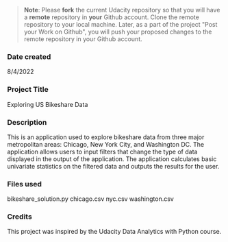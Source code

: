 >**Note**: Please **fork** the current Udacity repository so that you will have a **remote** repository in **your** Github account. Clone the remote repository to your local machine. Later, as a part of the project "Post your Work on Github", you will push your proposed changes to the remote repository in your Github account.

### Date created
8/4/2022

### Project Title
Exploring US Bikeshare Data

### Description
This is an application used to explore bikeshare data from three major metropolitan areas: Chicago, New York City, and Washington DC.
The application allows users to input filters that change the type of data displayed in the output of the application.
The application calculates basic univariate statistics on the filtered data and outputs the results for the user.

### Files used
bikeshare_solution.py
chicago.csv
nyc.csv
washington.csv

### Credits
This project was inspired by the Udacity Data Analytics with Python course.
